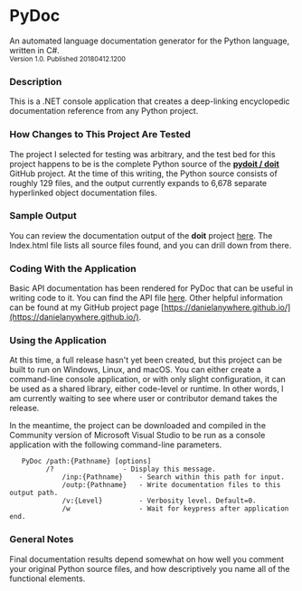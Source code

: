 # PyDoc
An automated language documentation generator for the Python language, written in C#.<br />
<sup>Version 1.0. Published 20180412.1200</sup>

### Description
This is a .NET console application that creates a deep-linking encyclopedic documentation reference from any Python project.

### How Changes to This Project Are Tested
The project I selected for testing was arbitrary, and the test bed for this project happens to be is the complete Python source of the [**pydoit / doit**](https://github.com/pydoit/doit) GitHub project. At the time of this writing, the Python source consists of roughly 129 files, and the output currently expands to 6,678 separate hyperlinked object documentation files.

### Sample Output
You can review the documentation output of the **doit** project [here](http://www.localmarketproductions.com/PyDocSamples/). The Index.html file lists all source files found, and you can drill down from there.

### Coding With the Application
Basic API documentation has been rendered for PyDoc that can be useful in writing code to it. You can find the API file [here](https://danielanywhere.github.io/PyDocDocumentation.html). Other helpful information can be found at my GitHub project page [https://danielanywhere.github.io/](https://danielanywhere.github.io/).

### Using the Application
At this time, a full release hasn't yet been created, but this project can be built to run on Windows, Linux, and macOS. You can either create a command-line console application, or with only slight configuration, it can be used as a shared library, either code-level or runtime. In other words, I am currently waiting to see where user or contributor demand takes the release.

In the meantime, the project can be downloaded and compiled in the Community version of Microsoft Visual Studio to be run as a console application with the following command-line parameters.
```
   PyDoc /path:{Pathname} [options]
	     /?                 - Display this message.
			 /inp:{Pathname}    - Search within this path for input.
			 /outp:{Pathname}   - Write documentation files to this output path.
			 /v:{Level}         - Verbosity level. Default=0.
			 /w                 - Wait for keypress after application end.
```

### General Notes
Final documentation results depend somewhat on how well you comment your original Python source files, and how descriptively you name all of the functional elements.



